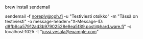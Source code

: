 brew install sendemail 

sendemail -f noreply@oph.fi -u "Testiviesti otsikko" -m "Tässä on testiviesti" -o message-header="X-Message-ID: d8fb9ca57912ad3b97902528e9ea5f89.posti@hard.ware.fi"  -s localhost:1025 -t "jussi.vesala@example.com"